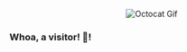 <!--
**FelineJTD/FelineJTD** is a ✨ _special_ ✨ repository because its `README.md` (this file) appears on your GitHub profile.

Here are some ideas to get you started:

- 🔭 I’m currently working on ...
- 🌱 I’m currently learning ...
- 👯 I’m looking to collaborate on ...
- 🤔 I’m looking for help with ...
- 💬 Ask me about ...
- 📫 How to reach me: ...
- 😄 Pronouns: ...
- ⚡ Fun fact: ...
-->


<!-- Octocat Gif OwO -->
<p align="center">
  <img src="[https://user-images.githubusercontent.com/75204822/171148169-e2b75957-feb8-4fe8-a493-c06fbe7e636f.gif](https://user-images.githubusercontent.com/75204822/171151681-22d3581b-43c6-4912-b69f-db9cebbc3ad4.gif)"
  alt="Octocat Gif" />
</p>

### Whoa, a visitor! :eyes:!
